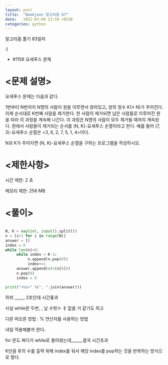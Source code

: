 ```yaml
---
layout: post
title:  "Baekjoon 알고리즘 67"
date:   2021-03-09 23:59 +0530
categories: python
---
```


알고리즘 풀기 83일차

:)

- #1158     요세푸스 문제

# <문제 설명>
요세푸스 문제는 다음과 같다.

1번부터 N번까지 N명의 사람이 원을 이루면서 앉아있고, 양의 정수 K(≤ N)가 주어진다. 이제 순서대로 K번째 사람을 제거한다. 한 사람이 제거되면 남은 사람들로 이루어진 원을 따라 이 과정을 계속해 나간다. 이 과정은 N명의 사람이 모두 제거될 때까지 계속된다. 원에서 사람들이 제거되는 순서를 (N, K)-요세푸스 순열이라고 한다. 예를 들어 (7, 3)-요세푸스 순열은 <3, 6, 2, 7, 5, 1, 4>이다.

N과 K가 주어지면 (N, K)-요세푸스 순열을 구하는 프로그램을 작성하시오.

# <제한사항>

시간 제한:  2 초

메모리 제한:  256 MB


# <풀이>

```python

N, K = map(int, input().split())
n = [i+1 for i in range(N)]
answer = []
index = 0
while len(n)>0:
     while index < K-1:
          n.append(n.pop(0))
          index+=1
     answer.append(str(n[0]))
     n.pop(0)
     index = 0

print("<%s>" %(", ".join(answer)))

```

하쒸 ,,,,,,,, 2초인데 시간촟과

사실 while문 두번,  , 날 수밖ㅇ ㅔ 없을 거 같기도 하고

다른 떠오른 방법 : % 연산자를 사용하는 방법

내일 적용해볼까 한다.

for 문도 짜다가 while로 돌아왔는데,,,,,,,,,결국 시간초과

K만큼 후의 수를 출력 위해 index를 둬서 해당 index를 pop하는 것을 반복하는 방식으로 짰다.